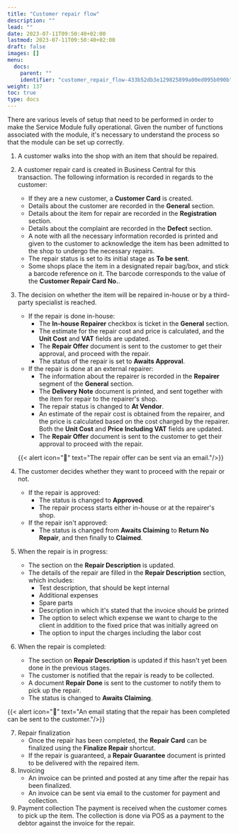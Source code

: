 ```yaml
---
title: "Customer repair flow"
description: ""
lead: ""
date: 2023-07-11T09:50:40+02:00
lastmod: 2023-07-11T09:50:40+02:00
draft: false
images: []
menu:
  docs:
    parent: ""
    identifier: "customer_repair_flow-433b52db3e129825899a00ed095b090b"
weight: 137
toc: true
type: docs
---
```


There are various levels of setup that need to be performed in order to make the Service Module fully operational. Given the number of functions associated with the module, it's necessary to understand the process so that the module can be set up correctly. 

1. A customer walks into the shop with an item that should be repaired. 
2. A customer repair card is created in Business Central for this transaction. The following information is recorded in regards to the customer:
   - If they are a new customer, a **Customer Card** is created.
   - Details about the customer are recorded in the **General** section. 
   - Details about the item for repair are recorded in the **Registration** section. 
   - Details about the complaint are recorded in the **Defect** section.
   - A note with all the necessary information recorded is printed and given to the customer to acknowledge the item has been admitted to the shop to undergo the necessary repairs.
   - The repair status is set to its initial stage as **To be sent**.
   - Some shops place the item in a designated repair bag/box, and stick a barcode reference on it. The barcode corresponds to the value of the **Customer Repair Card No.**.
3. The decision on whether the item will be repaired in-house or by a third-party specialist is reached. 
   - If the repair is done in-house:
     - The **In-house Repairer** checkbox is ticket in the **General** section. 
     - The estimate for the repair cost and price is calculated, and the **Unit Cost** and **VAT** fields are updated. 
     - The **Repair Offer** document is sent to the customer to get their approval, and proceed with the repair. 
     - The status of the repair is set to **Awaits Approval**.   
   - If the repair is done at an external repairer: 
     - The information about the repairer is recorded in the **Repairer** segment of the **General** section. 
     - The **Delivery Note** document is printed, and sent together with the item for repair to the repairer's shop. 
     - The repair status is changed to **At Vendor**.
     - An estimate of the repair cost is obtained from the repairer, and the price is calculated based on the cost charged by the repairer. Both the **Unit Cost** and **Price Including VAT** fields are updated. 
     - The **Repair Offer** document is sent to the customer to get their approval to proceed with the repair. 

    {{< alert icon="📝" text="The repair offer can be sent via an email."/>}}


4. The customer decides whether they want to proceed with the repair or not. 
   - If the repair is approved: 
     - The status is changed to **Approved**.
     - The repair process starts either in-house or at the repairer's shop. 
   - If the repair isn't approved:
     - The status is changed from **Awaits Claiming** to **Return No Repair**, and then finally to **Claimed**.
5. When the repair is in progress:
   - The section on the **Repair Description** is updated. 
   - The details of the repair are filled in the **Repair Description** section, which includes:
     - Test description, that should be kept internal
     - Additional expenses
     - Spare parts 
     - Description in which it's stated that the invoice should be printed
     - The option to select which expense we want to charge to the client in addition to the fixed price that was initially agreed on
     - The option to input the charges including the labor cost

6. When the repair is completed:
   - The section on **Repair Description** is updated if this hasn't yet been done in the previous stages. 
   - The customer is notified that the repair is ready to be collected. 
   - A document **Repair Done** is sent to the customer to notify them to pick up the repair. 
   - The status is changed to **Awaits Claiming**.     

{{< alert icon="📝" text="An email stating that the repair has been completed can be sent to the customer."/>}}

7. Repair finalization
   - Once the repair has been completed, the **Repair Card** can be finalized using the **Finalize Repair** shortcut. 
   - If the repair is guaranteed, a **Repair Guarantee** document is printed to be delivered with the repaired item. 
8. Invoicing 
   - An invoice can be printed and posted at any time after the repair has been finalized.
   - An invoice can be sent via email to the customer for payment and collection. 
9. Payment collection
    The payment is received when the customer comes to pick up the item. The collection is done via POS as a payment to the debtor against the invoice for the repair. 
